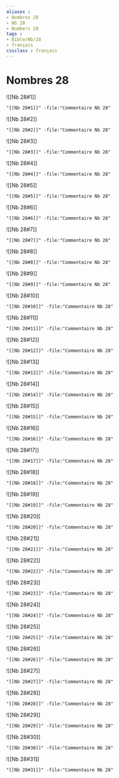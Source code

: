 ```yaml
---
aliases : 
- Nombres 28
- Nb 28
- Numbers 28
tags : 
- Bible/Nb/28
- français
cssclass : français
---
```


# Nombres 28

![[Nb 28#1]]

```query
"[[Nb 28#1]]" -file:"Commentaire Nb 28"
```

![[Nb 28#2]]

```query
"[[Nb 28#2]]" -file:"Commentaire Nb 28"
```

![[Nb 28#3]]

```query
"[[Nb 28#3]]" -file:"Commentaire Nb 28"
```

![[Nb 28#4]]

```query
"[[Nb 28#4]]" -file:"Commentaire Nb 28"
```

![[Nb 28#5]]

```query
"[[Nb 28#5]]" -file:"Commentaire Nb 28"
```

![[Nb 28#6]]

```query
"[[Nb 28#6]]" -file:"Commentaire Nb 28"
```

![[Nb 28#7]]

```query
"[[Nb 28#7]]" -file:"Commentaire Nb 28"
```

![[Nb 28#8]]

```query
"[[Nb 28#8]]" -file:"Commentaire Nb 28"
```

![[Nb 28#9]]

```query
"[[Nb 28#9]]" -file:"Commentaire Nb 28"
```

![[Nb 28#10]]

```query
"[[Nb 28#10]]" -file:"Commentaire Nb 28"
```

![[Nb 28#11]]

```query
"[[Nb 28#11]]" -file:"Commentaire Nb 28"
```

![[Nb 28#12]]

```query
"[[Nb 28#12]]" -file:"Commentaire Nb 28"
```

![[Nb 28#13]]

```query
"[[Nb 28#13]]" -file:"Commentaire Nb 28"
```

![[Nb 28#14]]

```query
"[[Nb 28#14]]" -file:"Commentaire Nb 28"
```

![[Nb 28#15]]

```query
"[[Nb 28#15]]" -file:"Commentaire Nb 28"
```

![[Nb 28#16]]

```query
"[[Nb 28#16]]" -file:"Commentaire Nb 28"
```

![[Nb 28#17]]

```query
"[[Nb 28#17]]" -file:"Commentaire Nb 28"
```

![[Nb 28#18]]

```query
"[[Nb 28#18]]" -file:"Commentaire Nb 28"
```

![[Nb 28#19]]

```query
"[[Nb 28#19]]" -file:"Commentaire Nb 28"
```

![[Nb 28#20]]

```query
"[[Nb 28#20]]" -file:"Commentaire Nb 28"
```

![[Nb 28#21]]

```query
"[[Nb 28#21]]" -file:"Commentaire Nb 28"
```

![[Nb 28#22]]

```query
"[[Nb 28#22]]" -file:"Commentaire Nb 28"
```

![[Nb 28#23]]

```query
"[[Nb 28#23]]" -file:"Commentaire Nb 28"
```

![[Nb 28#24]]

```query
"[[Nb 28#24]]" -file:"Commentaire Nb 28"
```

![[Nb 28#25]]

```query
"[[Nb 28#25]]" -file:"Commentaire Nb 28"
```

![[Nb 28#26]]

```query
"[[Nb 28#26]]" -file:"Commentaire Nb 28"
```

![[Nb 28#27]]

```query
"[[Nb 28#27]]" -file:"Commentaire Nb 28"
```

![[Nb 28#28]]

```query
"[[Nb 28#28]]" -file:"Commentaire Nb 28"
```

![[Nb 28#29]]

```query
"[[Nb 28#29]]" -file:"Commentaire Nb 28"
```

![[Nb 28#30]]

```query
"[[Nb 28#30]]" -file:"Commentaire Nb 28"
```

![[Nb 28#31]]

```query
"[[Nb 28#31]]" -file:"Commentaire Nb 28"
```

